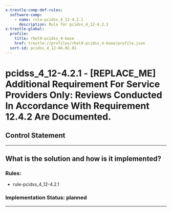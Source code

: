 ```yaml
---
x-trestle-comp-def-rules:
  software-comp:
    - name: rule-pcidss_4_12-4.2.1
      description: Rule for pcidss_4_12-4.2.1
x-trestle-global:
  profile:
    title: rhel9-pcidss_4-base
    href: trestle://profiles/rhel9-pcidss_4-base/profile.json
  sort-id: pcidss_4_12-04.02.01
---
```


# pcidss_4_12-4.2.1 - \[REPLACE_ME\] Additional Requirement For Service Providers Only: Reviews Conducted In Accordance With Requirement 12.4.2 Are Documented.

## Control Statement

______________________________________________________________________

## What is the solution and how is it implemented?

<!-- For implementation status enter one of: implemented, partial, planned, alternative, not-applicable -->

<!-- Note that the list of rules under ### Rules: is read-only and changes will not be captured after assembly to JSON -->

<!-- Add control implementation description here for control: pcidss_4_12-4.2.1 -->

### Rules:

  - rule-pcidss_4_12-4.2.1

### Implementation Status: planned

______________________________________________________________________
